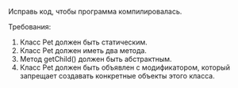 
Исправь код, чтобы программа компилировалась.


Требования:
1.	Класс Pet должен быть статическим.
2.	Класс Pet должен иметь два метода.
3.	Метод getChild() должен быть абстрактным.
4.	Класс Pet должен быть объявлен с модификатором, который запрещает создавать конкретные объекты этого класса.


